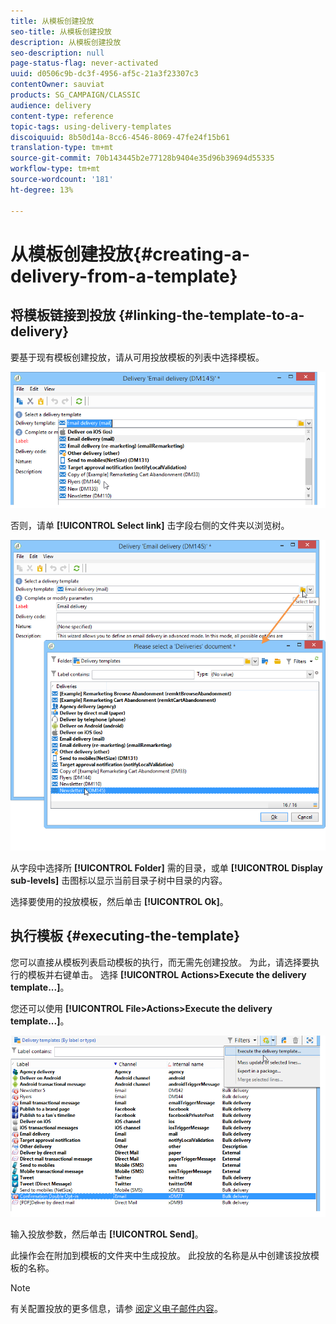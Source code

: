 ```yaml
---
title: 从模板创建投放
seo-title: 从模板创建投放
description: 从模板创建投放
seo-description: null
page-status-flag: never-activated
uuid: d0506c9b-dc3f-4956-af5c-21a3f23307c3
contentOwner: sauviat
products: SG_CAMPAIGN/CLASSIC
audience: delivery
content-type: reference
topic-tags: using-delivery-templates
discoiquuid: 8b50d14a-8cc6-4546-8069-47fe24f15b61
translation-type: tm+mt
source-git-commit: 70b143445b2e77128b9404e35d96b39694d55335
workflow-type: tm+mt
source-wordcount: '181'
ht-degree: 13%

---
```



# 从模板创建投放{#creating-a-delivery-from-a-template}

## 将模板链接到投放 {#linking-the-template-to-a-delivery}

要基于现有模板创建投放，请从可用投放模板的列表中选择模板。

![](assets/s_ncs_user_wizard_select_template.png)

否则，请单 **[!UICONTROL Select link]** 击字段右侧的文件夹以浏览树。

![](assets/s_ncs_user_wizard_choose_link.png)

从字段中选择所 **[!UICONTROL Folder]** 需的目录，或单 **[!UICONTROL Display sub-levels]** 击图标以显示当前目录子树中目录的内容。

选择要使用的投放模板，然后单击 **[!UICONTROL Ok]**。

## 执行模板 {#executing-the-template}

您可以直接从模板列表启动模板的执行，而无需先创建投放。 为此，请选择要执行的模板并右键单击。 选择 **[!UICONTROL Actions>Execute the delivery template...]**。

您还可以使用 **[!UICONTROL File>Actions>Execute the delivery template...]**。

![](assets/s_ncs_user_template_execute_menu.png)

输入投放参数，然后单击 **[!UICONTROL Send]**。

此操作会在附加到模板的文件夹中生成投放。 此投放的名称是从中创建该投放模板的名称。

>[!NOTE]
>
>有关配置投放的更多信息，请参 [阅定义电子邮件内容](../../delivery/using/defining-the-email-content.md)。
